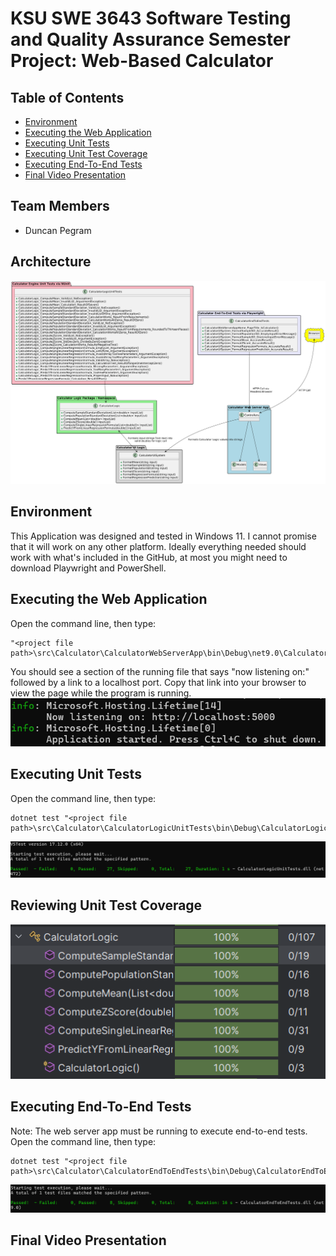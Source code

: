 # KSU SWE 3643 Software Testing and Quality Assurance Semester Project: Web-Based Calculator

## Table of Contents
+ [Environment](#environment)
+ [Executing the Web Application](#executing-the-web-application)
+ [Executing Unit Tests](#executing-unit-tests)
+ [Executing Unit Test Coverage](#executing-unit-test-coverage)
+ [Executing End-To-End Tests](#executing-end-to-end-tests)
+ [Final Video Presentation](#final-video-presentation)

## Team Members
+ Duncan Pegram

## Architecture
![image](SoftwareTestingUMLDiagram.png)
## Environment
This Application was designed and tested in Windows 11. I cannot promise that it will work on any other platform.
Ideally everything needed should work with what's included in the GitHub, at most you might need to download Playwright and PowerShell.
## Executing the Web Application
Open the command line, then type:
```
"<project file path>\src\Calculator\CalculatorWebServerApp\bin\Debug\net9.0\CalculatorWebServerApp.exe"
```
You should see a section of the running file that says "now listening on:" followed by a link to a localhost port. Copy that link into your browser to view the page while the program is running.
![image](SoftwareTestingWebAppSampleOutput.png)
## Executing Unit Tests
Open the command line, then type:
```
dotnet test "<project file path>\src\Calculator\CalculatorLogicUnitTests\bin\Debug\CalculatorLogicUnitTests.dll"
```
![image](SoftwareTestingUnitTestScreenshot.png)
## Reviewing Unit Test Coverage
![image](SoftwareTestingUnitTestCoverageScreenshot.png)
## Executing End-To-End Tests
Note: The web server app must be running to execute end-to-end tests.
Open the command line, then type:
```
dotnet test "<project file path>\src\Calculator\CalculatorEndToEndTests\bin\Debug\CalculatorEndToEndTests.dll"
```
![image](SoftwareTestingEndToEndTestScreenshot.png)
## Final Video Presentation